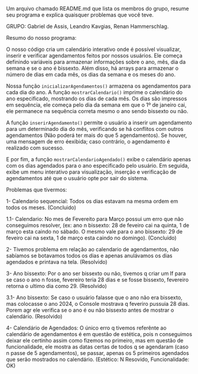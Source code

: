 Um arquivo chamado README.md que lista os membros do grupo, resume seu programa e explica quaisquer problemas que você teve.

GRUPO: Gabriel de Assis, Leandro Kavgias, Renan Hammerschlag.


Resumo do nosso programa:

 O nosso código cria um calendário interativo onde é possível visualizar, inserir e verificar agendamentos feitos por nossos usuários. Ele começa definindo variáveis para armazenar informações sobre o ano, mês, dia da semana e se o ano é bissexto. Além disso, há arrays para armazenar o número de dias em cada mês, os dias da semana e os meses do ano.

 Nossa função `inicializarAgendamentos()` armazena os agendamentos para cada dia do ano. A função `mostrarCalendario()` imprime o calendário do ano especificado, mostrando os dias de cada mês. Os dias são impressos em sequência, ele começa pelo dia da semana em que o 1º de janeiro cai, ele permanece na sequência correta mesmo o ano sendo bissexto ou não.

 A função `inserirAgendamento()` permite o usuário a inserir um agendamento para um determinado dia do mês, verificando se há conflitos com outros agendamentos (Não poderá ter mais do que 5 agendamentos). Se houver, uma mensagem de erro éexibida; caso contrário, o agendamento é realizado com sucesso.

E por fim, a função `mostrarCalendarioAgendado()` exibe o calendário apenas com os dias agendados para o ano especificado pelo usuário. Em seguida, exibe um menu interativo para visualização, inserção e verificação de agendamentos até que o usuário opte por sair do sistema.


Problemas que tivermos:

1- Calendario sequencial: Todos os dias estavam na mesma ordem em todos os meses. 
(Concluido) 

1.1- Calendario: No mes de Fevereito para Março possui um erro que não conseguimos resolver, (ex: ano n bissexto: 28 de feveiro cai na quinta, 1 de março esta caindo no sábado. O mesmo vale para o ano bissexto: 29 de feveiro cai na sexta, 1 de março esta caindo no domingo). (Concluido)

2- Tivemos problema em relação ao calendario de agendamentos, não sabíamos se botavamos todos os dias e apenas anulávamos os dias agendados e printava na tela. (Resolvido)

3- Ano bissexto: Por o ano ser bissexto ou não, tivemos q criar um If para se caso o ano n fosse, fevereiro teria 28 dias e se fosse bissexto, fevereiro retorna o ultimo dia como 29. (Resolvido)

3.1- Ano bissexto: Se caso o usuário falasse que o ano não era bissexto, mas colocasse o ano 2024, o Console mostrava q feveriro pussuia 28 dias. Porem agr ele verifica se o ano é ou não bissexto antes de mostrar o calendário. (Resolvido) 

4- Calendário de Agendados: O único erro q tivemos referênte ao calendário de agendamentos é em questão de estética, pois n conseguimos deixar ele certinho assim como fizemos no primeiro, mas em questão de funcionalidade, ele mostra as datas certas de todos q se agendaram (caso n passe de 5 agendamentos), se passar, apenas os 5 primeiros agendados que serão mostrados no calendário.
(Estético: N Resovido, Funcionalidade: OK)
